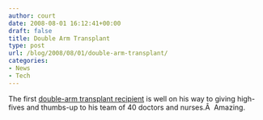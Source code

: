 ```yaml
---
author: court
date: 2008-08-01 16:12:41+00:00
draft: false
title: Double Arm Transplant
type: post
url: /blog/2008/08/01/double-arm-transplant/
categories:
- News
- Tech
---
```


The first [double-arm transplant recipient](http://cnews.canoe.ca/CNEWS/WeirdNews/2008/08/01/6329056-ap.html) is well on his way to giving high-fives and thumbs-up to his team of 40 doctors and nurses.Â  Amazing.
